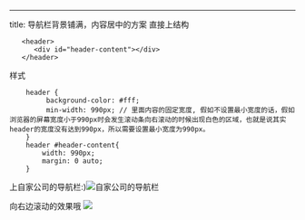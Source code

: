---
title: 导航栏背景铺满，内容居中的方案
直接上结构

```
   <header>
      <div id="header-content"></div>
   </header>
```

样式

```
    header {
         background-color: #fff;
         min-width: 990px; // 里面内容的固定宽度, 假如不设置最小宽度的话，假如浏览器的屏幕宽度小于990px时会发生滚动条向右滚动的时候出现白色的区域，也就是说其实header的宽度没有达到990px，所以需要设置最小宽度为990px。
    }
    header #header-content{
        width: 990px;
        margin: 0 auto;
    }
```
上自家公司的导航栏:)![自家公司的导航栏](/content/images/2015/05/7A07E1F8-8B6F-4949-8888-941D00BA998E.png)

向右边滚动的效果哦
![](/content/images/2015/05/43B278CF-3E92-420E-A7D9-96D6970D1B1A.png)
